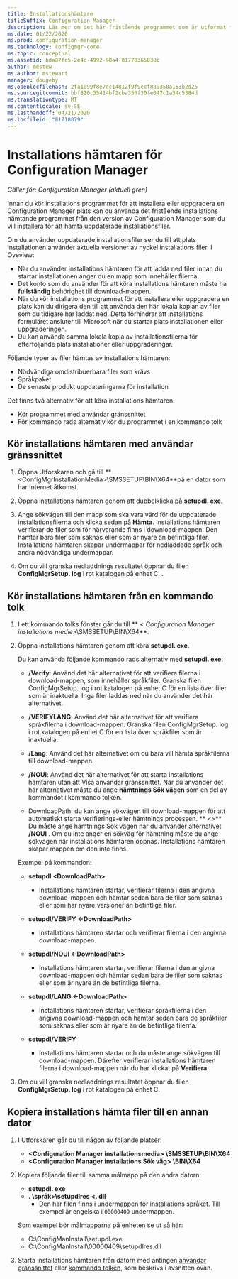 ```yaml
---
title: Installationshämtare
titleSuffix: Configuration Manager
description: Läs mer om det här fristående programmet som är utformat för att se till att plats installationen använder aktuella versioner av nyckel installations filer.
ms.date: 01/22/2020
ms.prod: configuration-manager
ms.technology: configmgr-core
ms.topic: conceptual
ms.assetid: bda87fc5-2e4c-4992-98a4-01770365038c
author: mestew
ms.author: mstewart
manager: dougeby
ms.openlocfilehash: 2fa1899f8e7dc14812f9f9ecf889350a153b2d25
ms.sourcegitcommit: bbf820c35414bf2cba356f30fe047c1a34c5384d
ms.translationtype: MT
ms.contentlocale: sv-SE
ms.lasthandoff: 04/21/2020
ms.locfileid: "81718079"
---
```

# <a name="setup-downloader-for-configuration-manager"></a>Installations hämtaren för Configuration Manager

*Gäller för: Configuration Manager (aktuell gren)*

Innan du kör installations programmet för att installera eller uppgradera en Configuration Manager plats kan du använda det fristående installations hämtande programmet från den version av Configuration Manager som du vill installera för att hämta uppdaterade installationsfiler.  

Om du använder uppdaterade installationsfiler ser du till att plats installationen använder aktuella versioner av nyckel installations filer. I Oveview:   
-   När du använder installations hämtaren för att ladda ned filer innan du startar installationen anger du en mapp som innehåller filerna.  
-   Det konto som du använder för att köra installations hämtaren måste ha **fullständig** behörighet till download-mappen.  
-   När du kör installations programmet för att installera eller uppgradera en plats kan du dirigera den till att använda den här lokala kopian av filer som du tidigare har laddat ned. Detta förhindrar att installations formuläret ansluter till Microsoft när du startar plats installationen eller uppgraderingen.  
-   Du kan använda samma lokala kopia av installationsfilerna för efterföljande plats installationer eller uppgraderingar.  

Följande typer av filer hämtas av installations hämtaren:  
-   Nödvändiga omdistribuerbara filer som krävs  
-   Språkpaket  
-   De senaste produkt uppdateringarna för installation  

Det finns två alternativ för att köra installations hämtaren:
- Kör programmet med användar gränssnittet
- För kommando rads alternativ kör du programmet i en kommando tolk


## <a name="run-setup-downloader-with-the-user-interface"></a><a name="bkmk_ui"></a>Kör installations hämtaren med användar gränssnittet  

1.  Öppna Utforskaren och gå till ** &lt;ConfigMgrInstallationMedia\>\SMSSETUP\BIN\X64**på en dator som har Internet åtkomst.  

2.  Öppna installations hämtaren genom att dubbelklicka på **setupdl. exe**.   

3. Ange sökvägen till den mapp som ska vara värd för de uppdaterade installationsfilerna och klicka sedan på **Hämta**. Installations hämtaren verifierar de filer som för närvarande finns i download-mappen. Den hämtar bara filer som saknas eller som är nyare än befintliga filer. Installations hämtaren skapar undermappar för nedladdade språk och andra nödvändiga undermappar.  

4.  Om du vill granska nedladdnings resultatet öppnar du filen **ConfigMgrSetup. log** i rot katalogen på enhet C.  .  

## <a name="run-setup-downloader-from-a-command-prompt"></a><a name="bkmk_cmd"></a>Kör installations hämtaren från en kommando tolk  

1.  I ett kommando tolks fönster går du till ** &lt; *Configuration Manager installations medie*\>\SMSSETUP\BIN\X64**.   

2.  Öppna installations hämtaren genom att köra **setupdl. exe**.

    Du kan använda följande kommando rads alternativ med **setupdl. exe**:   

    -   **/Verify**: Använd det här alternativet för att verifiera filerna i download-mappen, som innehåller språkfiler. Granska filen ConfigMgrSetup. log i rot katalogen på enhet C för en lista över filer som är inaktuella. Inga filer laddas ned när du använder det här alternativet.  

    -   **/VERIFYLANG**: Använd det här alternativet för att verifiera språkfilerna i download-mappen. Granska filen ConfigMgrSetup. log i rot katalogen på enhet C för en lista över språkfiler som är inaktuella.

    -   **/Lang**: Använd det här alternativet om du bara vill hämta språkfilerna till download-mappen.  

    -   **/NOUI**: Använd det här alternativet för att starta installations hämtaren utan att Visa användar gränssnittet. När du använder det här alternativet måste du ange **hämtnings Sök vägen** som en del av kommandot i kommando tolken.  

    -   DownloadPath: du kan ange sökvägen till download-mappen för att automatiskt starta verifierings-eller hämtnings processen. ** &lt;\>** Du måste ange hämtnings Sök vägen när du använder alternativet **/NOUI** . Om du inte anger en sökväg för hämtning måste du ange sökvägen när installations hämtaren öppnas. Installations hämtaren skapar mappen om den inte finns.  

    Exempel på kommandon:

    -   **setupdl &lt;DownloadPath\>**  

        -   Installations hämtaren startar, verifierar filerna i den angivna download-mappen och hämtar sedan bara de filer som saknas eller som har nyare versioner än befintliga filer.     

    -   **setupdl/VERIFY &lt;-DownloadPath\>**  

        -   Installations hämtaren startar och verifierar filerna i den angivna download-mappen.  

    -   **setupdl/NOUI &lt;-DownloadPath\>**  

        -   Installations hämtaren startar, verifierar filerna i den angivna download-mappen och hämtar sedan bara de filer som saknas eller som är nyare än de befintliga filerna.  

    -   **setupdl/LANG &lt;-DownloadPath\>**  

        -   Installations hämtaren startar, verifierar språkfilerna i den angivna download-mappen och hämtar sedan bara de språkfiler som saknas eller som är nyare än de befintliga filerna.  

    -   **setupdl/VERIFY**  

        -   Installations hämtaren startar och du måste ange sökvägen till download-mappen. Därefter verifierar installations hämtaren filerna i download-mappen när du har klickat på **Verifiera**.  

3.  Om du vill granska nedladdnings resultatet öppnar du filen **ConfigMgrSetup. log** i rot katalogen på enhet C.

## <a name="copy-setup-downloader-files-to-another-computer"></a><a name="bkmk_cp-files"></a>Kopiera installations hämta filer till en annan dator

1. I Utforskaren går du till någon av följande platser:

    - **&lt;Configuration Manager installationsmedia> \SMSSETUP\BIN\X64**
    - **&lt;Configuration Manager installations Sök väg> \BIN\X64**
    
1. Kopiera följande filer till samma målmapp på den andra datorn:
    
    - **setupdl. exe**
    - **. \\språk>\\setupdlres &lt;. dll**
      - Den här filen finns i undermappen för installations språket. Till exempel är engelska i `00000409` undermappen.

    Som exempel bör målmapparna på enheten se ut så här:
    - C:\ConfigManInstall\setupdl.exe
    - C:\ConfigManInstall\00000409\setupdlres.dll

1. Starta installations hämtaren från datorn med antingen [användar gränssnittet](#bkmk_ui) eller [kommando tolken](#bkmk_cmd), som beskrivs i avsnitten ovan.
